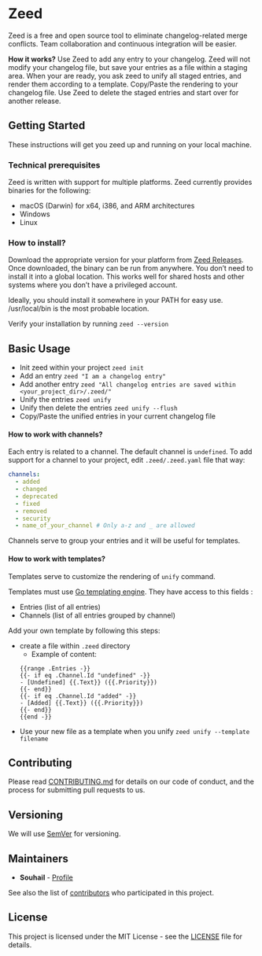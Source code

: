 # Zeed
Zeed is a free and open source tool to eliminate changelog-related merge conflicts. Team collaboration and continuous integration will be easier.

**How it works?** Use Zeed to add any entry to your changelog. Zeed will not modify your changelog file, but save your entries as a file within a staging area. When your are ready, you ask zeed to unify all staged entries, and render them according to a template. Copy/Paste the rendering to your changelog file. Use Zeed to delete the staged entries and start over for another release.

## Getting Started
These instructions will get you zeed up and running on your local machine.

### Technical prerequisites
Zeed is written with support for multiple platforms. Zeed currently provides binaries for the following:

- macOS (Darwin) for x64, i386, and ARM architectures
- Windows
- Linux

### How to install?

Download the appropriate version for your platform from [Zeed Releases](https://github.com/souhail-5/zeed/releases). Once downloaded, the binary can be run from anywhere. You don’t need to install it into a global location. This works well for shared hosts and other systems where you don’t have a privileged account.

Ideally, you should install it somewhere in your PATH for easy use. /usr/local/bin is the most probable location.

Verify your installation by running `zeed --version`

## Basic Usage

- Init zeed within your project `zeed init`
- Add an entry `zeed "I am a changelog entry"`
- Add another entry `zeed "All changelog entries are saved within <your_project_dir>/.zeed/"`
- Unify the entries `zeed unify`
- Unify then delete the entries `zeed unify --flush`
- Copy/Paste the unified entries in your current changelog file

#### How to work with channels?
Each entry is related to a channel. The default channel is `undefined`. To add support for a channel to your project, edit `.zeed/.zeed.yaml` file that way:
``` yaml
channels:
  - added
  - changed
  - deprecated
  - fixed
  - removed
  - security
  - name_of_your_channel # Only a-z and _ are allowed
```
Channels serve to group your entries and it will be useful for templates.

#### How to work with templates?
Templates serve to customize the rendering of `unify` command.

Templates must use [Go templating engine](https://golang.org/pkg/text/template/). They have access to this fields :
- Entries (list of all entries)
- Channels (list of all entries grouped by channel)

Add your own template by following this steps:
- create a file within `.zeed` directory
  - Example of content:
  ```
  {{range .Entries -}}
  {{- if eq .Channel.Id "undefined" -}}
  - [Undefined] {{.Text}} ({{.Priority}})
  {{- end}}
  {{- if eq .Channel.Id "added" -}}
  - [Added] {{.Text}} ({{.Priority}})
  {{- end}}
  {{end -}}
  ```
- Use your new file as a template when you unify `zeed unify --template filename`

## Contributing

Please read [CONTRIBUTING.md](CONTRIBUTING.md) for details on our code of conduct, and the process for submitting pull requests to us.

## Versioning

We will use [SemVer](http://semver.org/) for versioning.

## Maintainers

* **Souhail** - [Profile](https://github.com/souhail-5/)

See also the list of [contributors](https://github.com/souhail-5/zeed/graphs/contributors) who participated in this project.

## License

This project is licensed under the MIT License - see the [LICENSE](LICENSE) file for details.
